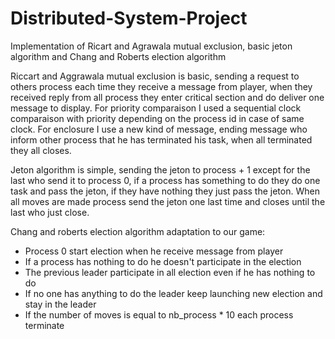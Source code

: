 # Distributed-System-Project
Implementation of Ricart and Agrawala mutual exclusion, basic jeton algorithm and Chang and Roberts election algorithm

Riccart and Aggrawala mutual exclusion is basic, sending a request to others process each time they receive a message from player, when they received reply from all process they enter critical section and do deliver one message to display. For priority comparaison I used a sequential clock comparaison with priority depending on the process id in case of same clock. For enclosure I use a new kind of message, ending message who inform other process that he has terminated his task, when all terminated they all closes.

Jeton algorithm is simple, sending the jeton to process + 1 except for the last who send it to process 0, if a process has something to do they do one task and pass the jeton, if they have nothing they just pass the jeton. When all moves are made process send the jeton one last time and closes until the last who just close.

Chang and roberts election algorithm adaptation to our game:
 - Process 0 start election when he receive message from player
 - If a process has nothing to do he doesn't participate in the election
 - The previous leader participate in all election even if he has nothing to do
 - If no one has anything to do the leader keep launching new election and stay in the leader
 - If the number of moves is equal to nb_process * 10 each process terminate